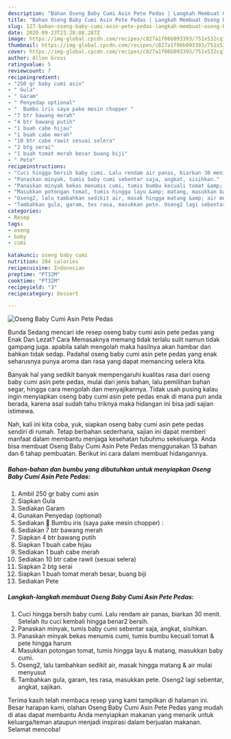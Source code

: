 ```yaml
---
description: "Bahan Oseng Baby Cumi Asin Pete Pedas | Langkah Membuat Oseng Baby Cumi Asin Pete Pedas Yang Enak dan Simpel"
title: "Bahan Oseng Baby Cumi Asin Pete Pedas | Langkah Membuat Oseng Baby Cumi Asin Pete Pedas Yang Enak dan Simpel"
slug: 127-bahan-oseng-baby-cumi-asin-pete-pedas-langkah-membuat-oseng-baby-cumi-asin-pete-pedas-yang-enak-dan-simpel
date: 2020-09-23T23:28:08.287Z
image: https://img-global.cpcdn.com/recipes/c827a1f06b093393/751x532cq70/oseng-baby-cumi-asin-pete-pedas-foto-resep-utama.jpg
thumbnail: https://img-global.cpcdn.com/recipes/c827a1f06b093393/751x532cq70/oseng-baby-cumi-asin-pete-pedas-foto-resep-utama.jpg
cover: https://img-global.cpcdn.com/recipes/c827a1f06b093393/751x532cq70/oseng-baby-cumi-asin-pete-pedas-foto-resep-utama.jpg
author: Allen Gross
ratingvalue: 5
reviewcount: 7
recipeingredient:
- "250 gr baby cumi asin"
- " Gula"
- " Garam"
- " Penyedap optional"
- "  Bumbu iris saya pake mesin chopper "
- "7 btr bawang merah"
- "4 btr bawang putih"
- "1 buah cabe hijau"
- "1 buah cabe merah"
- "10 btr cabe rawit sesuai selera"
- "2 btg serai"
- "1 buah tomat merah besar buang biji"
- " Pete"
recipeinstructions:
- "Cuci hingga bersih baby cumi. Lalu rendam air panas, biarkan 30 menit. Setelah itu cuci kembali hingga benar2 bersih."
- "Panaskan minyak, tumis baby cumi sebentar saja, angkat, sisihkan."
- "Panaskan minyak bekas menumis cumi, tumis bumbu kecuali tomat &amp; pete hingga harum"
- "Masukkan potongan tomat, tumis hingga layu &amp; matang, masukkan baby cumi."
- "Oseng2, lalu tambahkan sedikit air, masak hingga matang &amp; air mulai menyusut"
- "Tambahkan gula, garam, tes rasa, masukkan pete. Oseng2 lagi sebentar, angkat, sajikan."
categories:
- Resep
tags:
- oseng
- baby
- cumi

katakunci: oseng baby cumi 
nutrition: 204 calories
recipecuisine: Indonesian
preptime: "PT32M"
cooktime: "PT32M"
recipeyield: "3"
recipecategory: Dessert

---
```



![Oseng Baby Cumi Asin Pete Pedas](https://img-global.cpcdn.com/recipes/c827a1f06b093393/751x532cq70/oseng-baby-cumi-asin-pete-pedas-foto-resep-utama.jpg)

Bunda Sedang mencari ide resep oseng baby cumi asin pete pedas yang Enak Dan Lezat? Cara Memasaknya memang tidak terlalu sulit namun tidak gampang juga. apabila salah mengolah maka hasilnya akan hambar dan bahkan tidak sedap. Padahal oseng baby cumi asin pete pedas yang enak seharusnya punya aroma dan rasa yang dapat memancing selera kita.

Banyak hal yang sedikit banyak mempengaruhi kualitas rasa dari oseng baby cumi asin pete pedas, mulai dari jenis bahan, lalu pemilihan bahan segar, hingga cara mengolah dan menyajikannya. Tidak usah pusing kalau ingin menyiapkan oseng baby cumi asin pete pedas enak di mana pun anda berada, karena asal sudah tahu triknya maka hidangan ini bisa jadi sajian istimewa.




Nah, kali ini kita coba, yuk, siapkan oseng baby cumi asin pete pedas sendiri di rumah. Tetap berbahan sederhana, sajian ini dapat memberi manfaat dalam membantu menjaga kesehatan tubuhmu sekeluarga. Anda bisa membuat Oseng Baby Cumi Asin Pete Pedas menggunakan 13 bahan dan 6 tahap pembuatan. Berikut ini cara dalam membuat hidangannya.

<!--inarticleads1-->

##### Bahan-bahan dan bumbu yang dibutuhkan untuk menyiapkan Oseng Baby Cumi Asin Pete Pedas:

1. Ambil 250 gr baby cumi asin
1. Siapkan  Gula
1. Sediakan  Garam
1. Gunakan  Penyedap (optional)
1. Sediakan  🌸 Bumbu iris (saya pake mesin chopper) :
1. Sediakan 7 btr bawang merah
1. Siapkan 4 btr bawang putih
1. Siapkan 1 buah cabe hijau
1. Sediakan 1 buah cabe merah
1. Sediakan 10 btr cabe rawit (sesuai selera)
1. Siapkan 2 btg serai
1. Siapkan 1 buah tomat merah besar, buang biji
1. Sediakan  Pete




<!--inarticleads2-->

##### Langkah-langkah membuat Oseng Baby Cumi Asin Pete Pedas:

1. Cuci hingga bersih baby cumi. Lalu rendam air panas, biarkan 30 menit. Setelah itu cuci kembali hingga benar2 bersih.
1. Panaskan minyak, tumis baby cumi sebentar saja, angkat, sisihkan.
1. Panaskan minyak bekas menumis cumi, tumis bumbu kecuali tomat &amp; pete hingga harum
1. Masukkan potongan tomat, tumis hingga layu &amp; matang, masukkan baby cumi.
1. Oseng2, lalu tambahkan sedikit air, masak hingga matang &amp; air mulai menyusut
1. Tambahkan gula, garam, tes rasa, masukkan pete. Oseng2 lagi sebentar, angkat, sajikan.




Terima kasih telah membaca resep yang kami tampilkan di halaman ini. Besar harapan kami, olahan Oseng Baby Cumi Asin Pete Pedas yang mudah di atas dapat membantu Anda menyiapkan makanan yang menarik untuk keluarga/teman ataupun menjadi inspirasi dalam berjualan makanan. Selamat mencoba!
